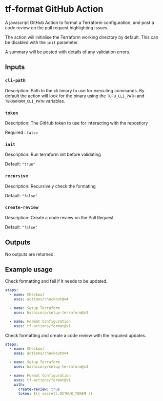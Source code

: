 # tf-format GitHub Action

A javascript GitHub Action to format a Terraform configuration, and post a code
review on the pull request highlighting issues.

The action will initialise the Terraform working directory by default. This can
be disabled with the `init` parameter.

A summary will be posted with details of any validation errors.

## Inputs

### `cli-path`

Description: Path to the cli binary to use for executing commands. By default
the action will look for the binary using the `TOFU_CLI_PATH` and
`TERRAFORM_CLI_PATH` variables.

### `token`

Description: The GitHub token to use for interacting with the repostiory

Required : `false`

### `init`

Description: Run terraform init before validating

Default: `"true"`

### `recursive`

Description: Recursively check the formating

Default: `"false"`

### `create-review`

Description: Create a code review on the Pull Request

Default: `"false"`

## Outputs

No outputs are returned.

## Example usage

Check formatting and fail if it needs to be updated.

```yaml
steps:
  - name: Checkout
    uses: actions/checkout@v4

  - name: Setup Terraform
    uses: hashicorp/setup-terraform@v3

  - name: Format Configuration
    uses: tf-actions/format@v1
```

Check formatting and create a code review with the required updates.

```yaml
steps:
  - name: Checkout
    uses: actions/checkout@v4

  - name: Setup Terraform
    uses: hashicorp/setup-terraform@v3

  - name: Format Configuration
    uses: tf-actions/format@v1
    with:
      create-review: true
      token: ${{ secrets.GITHUB_TOKEN }}
```
